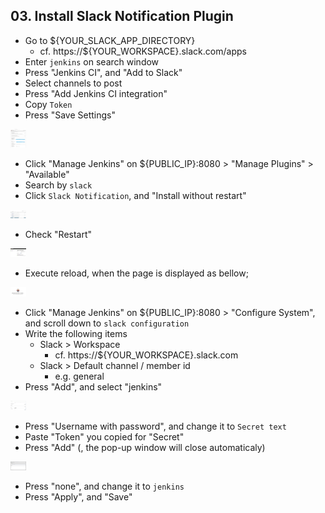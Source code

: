## 03. Install Slack Notification Plugin

- Go to ${YOUR_SLACK_APP_DIRECTORY}
  - cf. https://${YOUR_WORKSPACE}.slack.com/apps
- Enter `jenkins` on search window
- Press "Jenkins CI", and "Add to Slack"
- Select channels to post
- Press "Add Jenkins CI integration"
- Copy `Token`
- Press "Save Settings"

<img src="/docs/03_installSlackPlugin/img/slackApp.png" alt="Config slack app" style="max-width:5%;">

- Click "Manage Jenkins" on ${PUBLIC_IP}:8080 > "Manage Plugins" > "Available"
- Search by `slack`
- Click `Slack Notification`, and "Install without restart"

<img src="/docs/03_installSlackPlugin/img/installSlackNotificationPlugin.png" alt="install Slack Notification Plugin" style="max-width:5%;">

- Check "Restart"

<img src="/docs/03_installSlackPlugin/img/restartJenkins.png" alt="Get restart" style="max-width:5%;">

- Execute reload, when the page is displayed as bellow;

<img src="/docs/03_installSlackPlugin/img/executeReload.png" alt="Get restart" style="max-width:5%;">

- Click "Manage Jenkins" on ${PUBLIC_IP}:8080 > "Configure System", and scroll down to `slack configuration`
- Write the following items
  - Slack > Workspace
    - cf. https://${YOUR_WORKSPACE}.slack.com
  - Slack > Default channel / member id
    - e.g. general
- Press "Add", and select "jenkins"

<img src="/docs/03_installSlackPlugin/img/configSlackPlugin1.png" alt="Config slack plugin" style="max-width:5%;">

- Press "Username with password", and change it to `Secret text`
- Paste "Token" you copied for "Secret"
- Press "Add" (, the pop-up window will close automaticaly)

<img src="/docs/03_installSlackPlugin/img/configSlackPlugin2.png" alt="Config slack plugin" style="max-width:5%;">

- Press "none", and change it to `jenkins`
- Press "Apply", and "Save"

 	